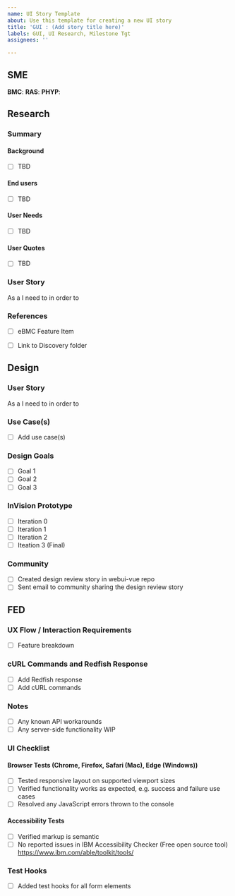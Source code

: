 ```yaml
---
name: UI Story Template
about: Use this template for creating a new UI story
title: 'GUI : (Add story title here)'
labels: GUI, UI Research, Milestone Tgt
assignees: ''

---
```


## SME
**BMC**:
**RAS**:
**PHYP**:

## Research
### Summary

#### Background
- [ ] TBD

#### End users
- [ ]  TBD

#### User Needs
- [ ] TBD

#### User Quotes
- [ ] TBD

### User Story
As a <type of user>
I need to <perform some activity>
in order to <complete some task or accomplish some goal>

### References
- [ ] eBMC Feature Item <add number>
- [ ] Link to Discovery folder


## Design
### User Story
As a <type of user>
I need to <perform some activity>
in order to <complete some task or accomplish some goal>

### Use Case(s)
- [ ] Add use case(s)

### Design Goals
- [ ] Goal 1
- [ ] Goal 2
- [ ] Goal 3

### InVision Prototype
- [ ] Iteration 0
- [ ] Iteration 1
- [ ] Iteration 2
- [ ] Iteation 3 (Final)

### Community
- [ ] Created design review story in webui-vue repo
- [ ] Sent email to community sharing the design review story

## FED
### UX Flow / Interaction Requirements
- [ ] Feature breakdown

### cURL Commands and Redfish Response
- [ ] Add Redfish response
- [ ] Add cURL commands

### Notes
- [ ] Any known API workarounds
- [ ] Any server-side functionality WIP

### UI Checklist
#### Browser Tests (Chrome, Firefox, Safari (Mac), Edge (Windows))
- [ ] Tested responsive layout on supported viewport sizes
- [ ] Verified functionality works as expected, e.g. success and failure use cases
- [ ] Resolved any JavaScript errors thrown to the console

#### Accessibility Tests
- [ ] Verified markup is semantic
- [ ] No reported issues in IBM Accessibility Checker (Free open source tool) https://www.ibm.com/able/toolkit/tools/

### Test Hooks
- [ ] Added test hooks for all form elements
